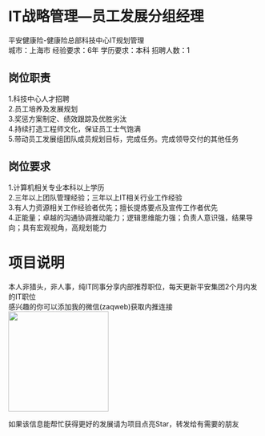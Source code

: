 # IT战略管理—员工发展分组经理
平安健康险-健康险总部科技中心IT规划管理  
城市：上海市 经验要求：6年 学历要求：本科  招聘人数：1

## 岗位职责
1.科技中心人才招聘   
2.员工培养及发展规划   
3.奖惩方案制定、绩效跟踪及优胜劣汰   
4.持续打造工程师文化，保证员工士气饱满   
5.带动员工发展组团队成员规划目标，完成任务。完成领导交付的其他任务

## 岗位要求
1.计算机相关专业本科以上学历   
2.三年以上团队管理经验；三年以上IT相关行业工作经验   
3.有人力资源相关工作经验者优先；擅长提炼要点及宣传工作者优先   
4.正能量；卓越的沟通协调推动能力；逻辑思维能力强；负责人意识强，结果导向；具有宏观视角，高规划能力

# 项目说明

本人非猎头，非人事，纯IT同事分享内部推荐职位，每天更新平安集团2个月内发的IT职位  
感兴趣的你可以添加我的微信(zaqweb)获取内推连接  
<img src="https://github.com/zaqweb/PA-IT-JOBS/blob/master/WechatICode.jpeg"  height="200" width="200">

如果该信息能帮忙获得更好的发展请为项目点亮Star，转发给有需要的朋友




